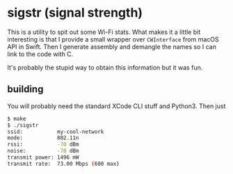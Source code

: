 # sigstr (signal strength)

This is a utility to spit out some Wi-Fi stats. What makes it a little bit
interesting is that I provide a small wrapper over `CWInterface` from macOS
API in Swift. Then I generate assembly and demangle the names so I can link to
the code with C.

It's probably the stupid way to obtain this information but it was fun.


## building

You will probably need the standard XCode CLI stuff and Python3. Then just

```bash
$ make
$ ./sigstr
ssid:           my-cool-network
mode:           802.11n
rssi:           -70 dBm
noise:          -78 dBm
transmit power: 1496 mW
transmit rate:  73.00 Mbps (600 max)
```
